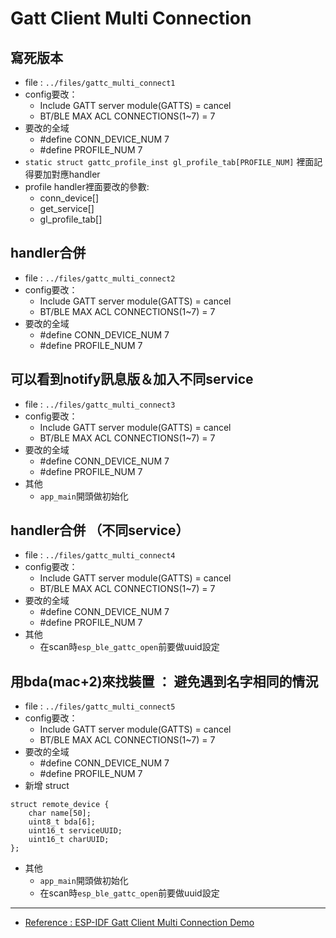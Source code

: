 Gatt Client Multi Connection
========================

## 寫死版本 
* file : ```../files/gattc_multi_connect1```
* config要改：
    * Include GATT server module(GATTS) = cancel
    * BT/BLE MAX ACL CONNECTIONS(1~7) = 7
* 要改的全域
    * #define CONN_DEVICE_NUM  7
    * #define PROFILE_NUM 7
* ```static struct gattc_profile_inst gl_profile_tab[PROFILE_NUM]``` 裡面記得要加對應handler
* profile handler裡面要改的參數:
    * conn_device[]
    * get_service[]
    * gl_profile_tab[]


## handler合併 
* file : ```../files/gattc_multi_connect2```
* config要改：
    * Include GATT server module(GATTS) = cancel
    * BT/BLE MAX ACL CONNECTIONS(1~7) = 7
* 要改的全域
    * #define CONN_DEVICE_NUM  7
    * #define PROFILE_NUM 7

## 可以看到notify訊息版＆加入不同service 
* file : ```../files/gattc_multi_connect3```
* config要改：
    * Include GATT server module(GATTS) = cancel
    * BT/BLE MAX ACL CONNECTIONS(1~7) = 7
* 要改的全域
    * #define CONN_DEVICE_NUM  7
    * #define PROFILE_NUM 7
* 其他
    * ```app_main```開頭做初始化

## handler合併 （不同service）
* file : ```../files/gattc_multi_connect4```
* config要改：
    * Include GATT server module(GATTS) = cancel
    * BT/BLE MAX ACL CONNECTIONS(1~7) = 7
* 要改的全域
    * #define CONN_DEVICE_NUM  7
    * #define PROFILE_NUM 7
* 其他
    * 在scan時```esp_ble_gattc_open```前要做uuid設定 

## 用bda(mac+2)來找裝置 ： 避免遇到名字相同的情況
* file : ```../files/gattc_multi_connect5```
* config要改：
    * Include GATT server module(GATTS) = cancel
    * BT/BLE MAX ACL CONNECTIONS(1~7) = 7
* 要改的全域
    * #define CONN_DEVICE_NUM  7
    * #define PROFILE_NUM 7
* 新增 struct
```c=
struct remote_device {
    char name[50];
    uint8_t bda[6];
    uint16_t serviceUUID;
    uint16_t charUUID;
};
```
* 其他
    * ```app_main```開頭做初始化
    * 在scan時```esp_ble_gattc_open```前要做uuid設定 

-----
* [Reference : ESP-IDF Gatt Client Multi Connection Demo](https://github.com/espressif/esp-idf/tree/master/examples/bluetooth/bluedroid/ble/gattc_multi_connect)




